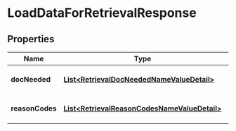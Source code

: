 

# LoadDataForRetrievalResponse


## Properties

| Name | Type | Description | Notes |
|------------ | ------------- | ------------- | -------------|
|**docNeeded** | [**List&lt;RetrievalDocNeededNameValueDetail&gt;**](RetrievalDocNeededNameValueDetail.md) | List of valid docNeeded fields |  [optional] |
|**reasonCodes** | [**List&lt;RetrievalReasonCodesNameValueDetail&gt;**](RetrievalReasonCodesNameValueDetail.md) | List of valid reason codes |  [optional] |



